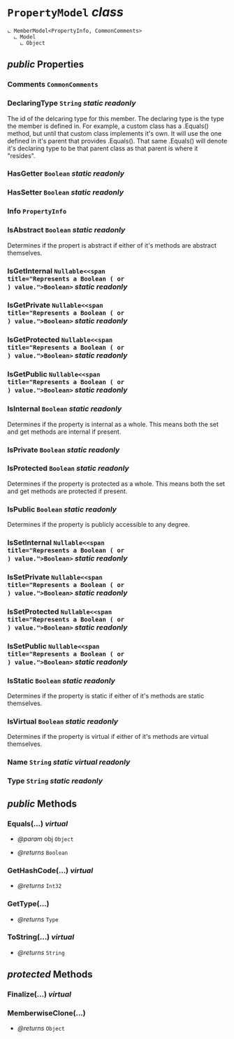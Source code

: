 # <code><span title="undefined">PropertyModel</span></code> *class*

```
ட MemberModel<PropertyInfo, CommonComments>
  ட Model
    ட Object
```



## *public* Properties

### Comments <code><span title="undefined">CommonComments</span></code>



### DeclaringType <code><span title="undefined">String</span></code> *static* *readonly*

The id of the delcaring type for this member. The declaring type is 
the type the member is defined in. For example, a custom class has a .Equals()
method, but until that custom class implements it's own. It will use the one defined
in it's parent that provides .Equals(). That same .Equals() will denote it's declaring type to
be that parent class as that parent is where it "resides".

### HasGetter <code><span title="undefined">Boolean</span></code> *static* *readonly*



### HasSetter <code><span title="undefined">Boolean</span></code> *static* *readonly*



### Info <code><span title="undefined">PropertyInfo</span></code>



### IsAbstract <code><span title="undefined">Boolean</span></code> *static* *readonly*

Determines if the propert is abstract if either of it's methods are abstract themselves.

### IsGetInternal <code><span title="undefined">Nullable</span><<span title="Represents a Boolean (<see langword="true" /> or <see langword="false" />) value.">Boolean</span>></code> *static* *readonly*



### IsGetPrivate <code><span title="undefined">Nullable</span><<span title="Represents a Boolean (<see langword="true" /> or <see langword="false" />) value.">Boolean</span>></code> *static* *readonly*



### IsGetProtected <code><span title="undefined">Nullable</span><<span title="Represents a Boolean (<see langword="true" /> or <see langword="false" />) value.">Boolean</span>></code> *static* *readonly*



### IsGetPublic <code><span title="undefined">Nullable</span><<span title="Represents a Boolean (<see langword="true" /> or <see langword="false" />) value.">Boolean</span>></code> *static* *readonly*



### IsInternal <code><span title="undefined">Boolean</span></code> *static* *readonly*

Determines if the property is internal as a whole. This means both the set and get methods are internal if present.

### IsPrivate <code><span title="undefined">Boolean</span></code> *static* *readonly*



### IsProtected <code><span title="undefined">Boolean</span></code> *static* *readonly*

Determines if the property is protected as a whole. This means both the set and get methods are protected if present.

### IsPublic <code><span title="undefined">Boolean</span></code> *static* *readonly*

Determines if the property is publicly accessible to any degree.

### IsSetInternal <code><span title="undefined">Nullable</span><<span title="Represents a Boolean (<see langword="true" /> or <see langword="false" />) value.">Boolean</span>></code> *static* *readonly*



### IsSetPrivate <code><span title="undefined">Nullable</span><<span title="Represents a Boolean (<see langword="true" /> or <see langword="false" />) value.">Boolean</span>></code> *static* *readonly*



### IsSetProtected <code><span title="undefined">Nullable</span><<span title="Represents a Boolean (<see langword="true" /> or <see langword="false" />) value.">Boolean</span>></code> *static* *readonly*



### IsSetPublic <code><span title="undefined">Nullable</span><<span title="Represents a Boolean (<see langword="true" /> or <see langword="false" />) value.">Boolean</span>></code> *static* *readonly*



### IsStatic <code><span title="undefined">Boolean</span></code> *static* *readonly*

Determines if the property is static if either of it's methods are static themselves.

### IsVirtual <code><span title="undefined">Boolean</span></code> *static* *readonly*

Determines if the property is virtual if either of it's methods are virtual themselves.

### Name <code><span title="undefined">String</span></code> *static* *virtual* *readonly*



### Type <code><span title="undefined">String</span></code> *static* *readonly*





## *public* Methods

### Equals(...) *virtual*



- *@param* obj <code><span title="undefined">Object</span></code>

- *@returns* <code><span title="undefined">Boolean</span></code>

### GetHashCode(...) *virtual*



- *@returns* <code><span title="undefined">Int32</span></code>

### GetType(...)



- *@returns* <code><span title="undefined">Type</span></code>

### ToString(...) *virtual*



- *@returns* <code><span title="undefined">String</span></code>

## *protected* Methods

### Finalize(...) *virtual*





### MemberwiseClone(...)



- *@returns* <code><span title="undefined">Object</span></code>